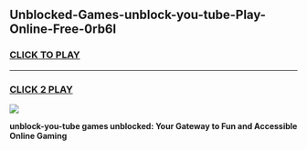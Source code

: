 
## Unblocked-Games-unblock-you-tube-Play-Online-Free-0rb6l
<h3>
<a href="https://premium76.site?title=unblock-you-tube&ref=26A">CLICK TO PLAY</a></h3>
<hr>

<h3>
<a href="https://premium76.site?title=unblock-you-tube&ref=26A">CLICK 2 PLAY</a>
  
</h3>

<a href="https://premium76.site?title=unblock-you-tube&ref=26A"><img src="https://clearcache.store/games.png"></a>


**unblock-you-tube games unblocked: Your Gateway to Fun and Accessible Online Gaming**
